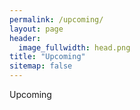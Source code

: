 ```yaml
---
permalink: /upcoming/
layout: page
header:
  image_fullwidth: head.png
title: "Upcoming"
sitemap: false
---
```


Upcoming